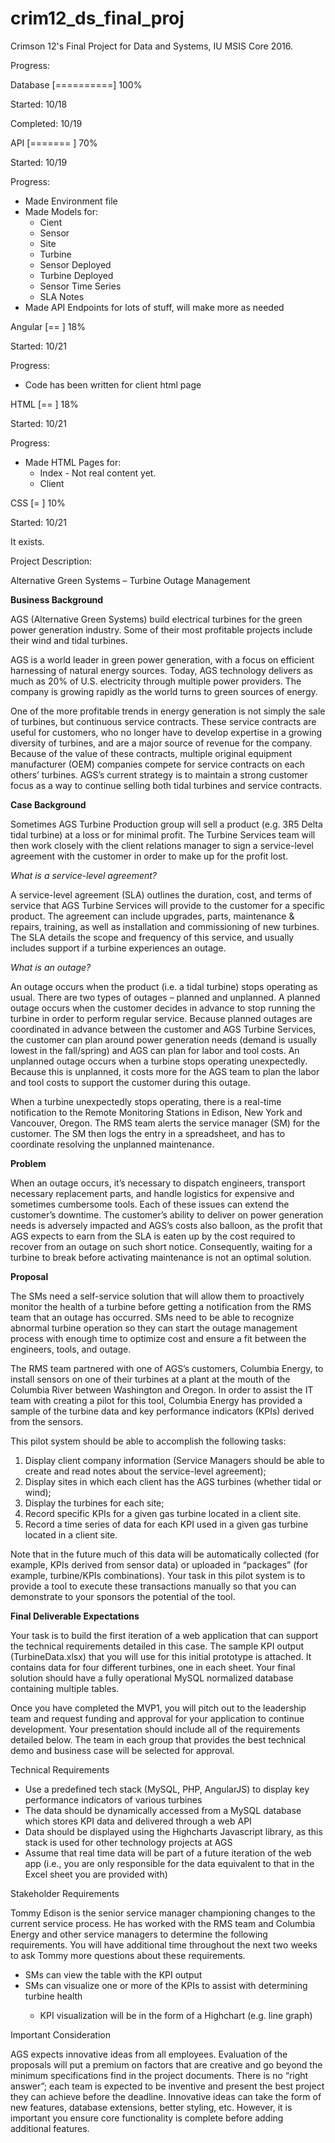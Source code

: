 # crim12_ds_final_proj
Crimson 12's Final Project for Data and Systems, IU MSIS Core 2016.

Progress:

Database [==========] 100%
  
Started: 10/18
  
Completed: 10/19

API [=======   ] 70%
 
Started: 10/19

Progress:

<ul>
<li>Made Environment file</li>
<li>Made Models for:<ul>
<li>Cient</li>
<li>Sensor</li>
<li>Site</li>
<li>Turbine</li>
<li>Sensor Deployed</li>
<li>Turbine Deployed</li>
<li>Sensor Time Series</li>
<li>SLA Notes</li>
</ul>
</li>
<li>Made API Endpoints for lots of stuff, will make more as needed</li>
</ul>

Angular [==        ] 18%

Started: 10/21

Progress:

<ul>
<li>Code has been written for client html page</li>
</ul>

HTML [==        ] 18%

Started: 10/21

Progress:

<ul>
<li>Made HTML Pages for:<ul>
<li>Index - Not real content yet.</li>
<li>Client</li>
</ul>
</li>
</ul>

CSS [= ] 10%

Started: 10/21

It exists.
 

Project Description:

Alternative Green Systems – Turbine Outage Management

<b>Business Background</b>

AGS (Alternative Green Systems) build electrical turbines for the green power generation industry. Some of their most profitable projects include their wind and tidal turbines. 

AGS is a world leader in green power generation, with a focus on efficient harnessing of natural energy sources. Today, AGS technology delivers as much as 20% of U.S. electricity through multiple power providers. The company is growing rapidly as the world turns to green sources of energy. 

One of the more profitable trends in energy generation is not simply the sale of turbines, but continuous service contracts. These service contracts are useful for customers, who no longer have to develop expertise in a growing diversity of turbines, and are a major source of revenue for the company. Because of the value of these contracts, multiple original equipment manufacturer (OEM) companies compete for service contracts on each others’ turbines. AGS’s current strategy is to maintain a strong customer focus as a way to continue selling both tidal turbines and service contracts.

<b>Case Background </b>

Sometimes AGS Turbine Production group will sell a product (e.g. 3R5 Delta tidal turbine) at a loss or for minimal profit. The Turbine Services team will then work closely with the client relations manager to sign a service-level agreement with the customer in order to make up for the profit lost. 

<i>What is a service-level agreement? </i>

A service-level agreement (SLA) outlines the duration, cost, and terms of service that AGS Turbine Services will provide to the customer for a specific product. The agreement can include upgrades, parts, maintenance & repairs, training, as well as installation and commissioning of new turbines. The SLA details the scope and frequency of this service, and usually includes support if a turbine experiences an outage. 

<i>What is an outage? </i>

An outage occurs when the product (i.e. a tidal turbine) stops operating as usual. There are two types of outages – planned and unplanned. A planned outage occurs when the customer decides in advance to stop running the turbine in order to perform regular service. Because planned outages are coordinated in advance between the customer and AGS Turbine Services, the customer can plan around power generation needs (demand is usually lowest in the fall/spring) and AGS can plan for labor and tool costs. An unplanned outage occurs when a turbine stops operating unexpectedly. Because this is unplanned, it costs more for the AGS team to plan the labor and tool costs to support the customer during this outage. 

When a turbine unexpectedly stops operating, there is a real-time notification to the Remote Monitoring Stations in Edison, New York and Vancouver, Oregon. The RMS team alerts the service manager (SM) for the customer. The SM then logs the entry in a spreadsheet, and has to coordinate resolving the unplanned maintenance. 

<b>Problem </b>

When an outage occurs, it’s necessary to dispatch engineers, transport necessary replacement parts, and handle logistics for expensive and sometimes cumbersome tools. Each of these issues can extend the customer’s downtime. The customer’s ability to deliver on power generation needs is adversely impacted and AGS’s costs also balloon, as the profit that AGS expects to earn from the SLA is eaten up by the cost required to recover from an outage on such short notice. Consequently, waiting for a turbine to break before activating maintenance is not an optimal solution.

<b>Proposal </b>

The SMs need a self-service solution that will allow them to proactively monitor the health of a turbine before getting a notification from the RMS team that an outage has occurred. SMs need to be able to recognize abnormal turbine operation so they can start the outage management process with enough time to optimize cost and ensure a fit between the engineers, tools, and outage.

The RMS team partnered with one of AGS’s customers, Columbia Energy, to install sensors on one of their turbines at a plant at the mouth of the Columbia River between Washington and Oregon. In order to assist the IT team with creating a pilot for this tool, Columbia Energy has provided a sample of the turbine data and key performance indicators (KPIs) derived from the sensors. 

This pilot system should be able to accomplish the following tasks:

<ol>
<li>Display client company information (Service Managers should be able to create and read notes about the service-level agreement);</li>
<li>Display sites in which each client has the AGS turbines (whether tidal or wind);</li>
<li>Display the turbines for each site;</li>
<li>Record specific KPIs for a given gas turbine located in a client site.</li>
<li>Record a time series of data for each KPI used in a given gas turbine located in a client site.</li>
</ol>

Note that in the future much of this data will be automatically collected (for example, KPIs derived from sensor data) or uploaded in “packages” (for example, turbine/KPIs combinations). Your task in this pilot system is to provide a tool to execute these transactions manually so that you can demonstrate to your sponsors the potential of the tool.
 
<b>Final Deliverable Expectations</b>

Your task is to build the first iteration of a web application that can support the technical requirements detailed in this case. The sample KPI output (TurbineData.xlsx) that you will use for this initial prototype is attached. It contains data for four different turbines, one in each sheet. Your final solution should have a fully operational MySQL normalized database containing multiple tables. 

Once you have completed the MVP1, you will pitch out to the leadership team and request funding and approval for your application to continue development. Your presentation should include all of the requirements detailed below. The team in each group that provides the best technical demo and business case will be selected for approval. 

Technical Requirements 
<ul>
<li>Use a predefined tech stack (MySQL, PHP, AngularJS) to display key performance indicators of various turbines </li>
<li>The data should be dynamically accessed from a MySQL database which stores KPI data and delivered through a web API</li>
<li>Data should be displayed using the Highcharts Javascript library, as this stack is used for other technology projects at AGS</li>
<li>Assume that real time data will be part of a future iteration of the web app (i.e., you are only responsible for the data equivalent to that in the Excel sheet you are provided with)</li>
</ul>

Stakeholder Requirements 

Tommy Edison is the senior service manager championing changes to the current service process. He has worked with the RMS team and Columbia Energy and other service managers to determine the following requirements. You will have additional time throughout the next two weeks to ask Tommy more questions about these requirements. 

<uL>
<li>SMs can view the table with the KPI output </li>
<li>SMs can visualize one or more of the KPIs to assist with determining turbine health </li>
<ul>
<li>KPI visualization will be in the form of a Highchart (e.g. line graph) </li>
</ul>
</ul>

Important Consideration

AGS expects innovative ideas from all employees. Evaluation of the proposals will put a premium on factors that are creative and go beyond the minimum specifications find in the project documents. There is no “right answer”; each team is expected to be inventive and present the best project they can achieve before the deadline. Innovative ideas can take the form of new features, database extensions, better styling, etc. However, it is important you ensure core functionality is complete before adding additional features.
